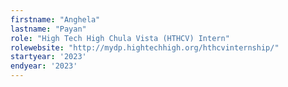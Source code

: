```yaml
---
firstname: "Anghela"
lastname: "Payan"
role: "High Tech High Chula Vista (HTHCV) Intern"
rolewebsite: "http://mydp.hightechhigh.org/hthcvinternship/"
startyear: '2023'
endyear: '2023'
---
```

